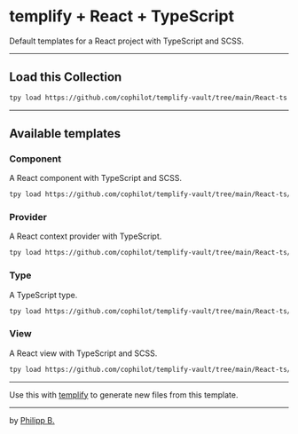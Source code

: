 # templify + React + TypeScript

Default templates for a React project with TypeScript and SCSS.

---

## Load this Collection

```bash
tpy load https://github.com/cophilot/templify-vault/tree/main/React-ts
```

---

## Available templates

### Component

A React component with TypeScript and SCSS.

```bash
tpy load https://github.com/cophilot/templify-vault/tree/main/React-ts/Component -t
```

### Provider

A React context provider with TypeScript.

```bash
tpy load https://github.com/cophilot/templify-vault/tree/main/React-ts/Provider -t
```

### Type

A TypeScript type.

```bash
tpy load https://github.com/cophilot/templify-vault/tree/main/React-ts/Type -t
```

### View

A React view with TypeScript and SCSS.

```bash
tpy load https://github.com/cophilot/templify-vault/tree/main/React-ts/View -t
```

---

Use this with [templify](https://templify.philipp-bonin.com/) to generate new files from this template.

---

by [Philipp B.](https://github.com/cophilot)
